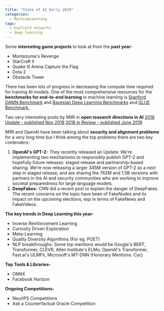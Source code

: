 ```yaml
---
title: "State of AI Early 2019"
categories:
  - MachineLearning
tags:
  - hopfield networks
  - deep learning
---
```


Some **interesting game projects** to look at from the **past year**-

- Montezuma's Revenge
- StarCraft II
- Quake III Arena Capture the Flag
- Dota 2
- Obstacle Tower

There has been lots of progress in decreasing the compute time required for training AI models. One of the most comprehensive resources for the **benchmarks for end-to-end learning** in machine learning is [Stanford DAWN Benchmark](https://dawn.cs.stanford.edu/) and [Bayesian Deep Learning Benchmarks](https://github.com/OATML/bdl-benchmarks) and [GLUE Benchmark.](https://gluebenchmark.com/)

Two very interesting posts by MIRI in **open research directions in AI**
 [2018 Update - published Nov 2018](https://intelligence.org/2018/11/22/2018-update-our-new-research-directions/)
 [2018 in Review - published June 2019](https://intelligence.org/2019/05/31/2018-in-review/)
     
MIRI and OpenAI have been talking about **security and alignment problems** for a very long time but I think among the top problems there are two key contenders-

1. **OpenAI's GPT-2-** They recently released an Update: We’re implementing two mechanisms to responsibly publish GPT-2 and hopefully future releases: staged release and partnership-based sharing. We’re now releasing a larger 345M version of GPT-2 as a next step in staged release, and are sharing the 762M and 1.5B versions with partners in the AI and security communities who are working to improve societal preparedness for large language models.
2. **DeepFakes**- CNN did a recent post to explain the danger of DeepFakes. The recent concerns on the topic have been of FakeNudes and its impact on the upcoming elections, esp in terms of FakeNews and FakeVideos.

**The key trends in Deep Learning this year-**

- Inverse Reinforcement Learning
- Curiosity Driven Exploration
- Meta-Learning
- Quality Diversity Algorithms (For eg. POET)
- NLP breakthroughs: Some top mentions would be Google's BERT, Transformer, CLEVR, Allen Institute's ELMo, OpenAI's Transformer, Fast.ai's ULMFit, Microsoft's MT-DNN (Honorary Mentions: Cyc)

**Top Tools & Libraries-**

- ONNX
- Facebook Horizon

**Ongoing Competitions-**

- NeurIPS Competitions
- Ask a Counterfactual Oracle Competition